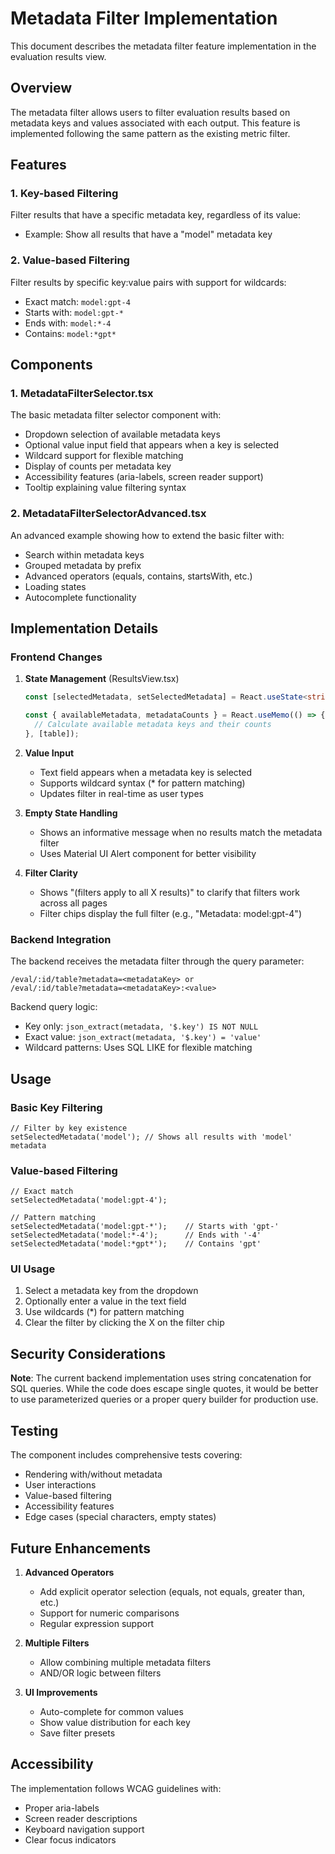 # Metadata Filter Implementation

This document describes the metadata filter feature implementation in the evaluation results view.

## Overview

The metadata filter allows users to filter evaluation results based on metadata keys and values associated with each output. This feature is implemented following the same pattern as the existing metric filter.

## Features

### 1. **Key-based Filtering**
Filter results that have a specific metadata key, regardless of its value:
- Example: Show all results that have a "model" metadata key

### 2. **Value-based Filtering**
Filter results by specific key:value pairs with support for wildcards:
- Exact match: `model:gpt-4`
- Starts with: `model:gpt-*`
- Ends with: `model:*-4`
- Contains: `model:*gpt*`

## Components

### 1. **MetadataFilterSelector.tsx**
The basic metadata filter selector component with:
- Dropdown selection of available metadata keys
- Optional value input field that appears when a key is selected
- Wildcard support for flexible matching
- Display of counts per metadata key
- Accessibility features (aria-labels, screen reader support)
- Tooltip explaining value filtering syntax

### 2. **MetadataFilterSelectorAdvanced.tsx**
An advanced example showing how to extend the basic filter with:
- Search within metadata keys
- Grouped metadata by prefix
- Advanced operators (equals, contains, startsWith, etc.)
- Loading states
- Autocomplete functionality

## Implementation Details

### Frontend Changes

1. **State Management** (ResultsView.tsx)
   ```typescript
   const [selectedMetadata, setSelectedMetadata] = React.useState<string | null>(null);
   
   const { availableMetadata, metadataCounts } = React.useMemo(() => {
     // Calculate available metadata keys and their counts
   }, [table]);
   ```

2. **Value Input**
   - Text field appears when a metadata key is selected
   - Supports wildcard syntax (* for pattern matching)
   - Updates filter in real-time as user types

3. **Empty State Handling**
   - Shows an informative message when no results match the metadata filter
   - Uses Material UI Alert component for better visibility

4. **Filter Clarity**
   - Shows "(filters apply to all X results)" to clarify that filters work across all pages
   - Filter chips display the full filter (e.g., "Metadata: model:gpt-4")

### Backend Integration

The backend receives the metadata filter through the query parameter:
```
/eval/:id/table?metadata=<metadataKey> or
/eval/:id/table?metadata=<metadataKey>:<value>
```

Backend query logic:
- Key only: `json_extract(metadata, '$.key') IS NOT NULL`
- Exact value: `json_extract(metadata, '$.key') = 'value'`
- Wildcard patterns: Uses SQL LIKE for flexible matching

## Usage

### Basic Key Filtering
```tsx
// Filter by key existence
setSelectedMetadata('model'); // Shows all results with 'model' metadata
```

### Value-based Filtering
```tsx
// Exact match
setSelectedMetadata('model:gpt-4');

// Pattern matching
setSelectedMetadata('model:gpt-*');    // Starts with 'gpt-'
setSelectedMetadata('model:*-4');      // Ends with '-4'
setSelectedMetadata('model:*gpt*');    // Contains 'gpt'
```

### UI Usage
1. Select a metadata key from the dropdown
2. Optionally enter a value in the text field
3. Use wildcards (*) for pattern matching
4. Clear the filter by clicking the X on the filter chip

## Security Considerations

**Note**: The current backend implementation uses string concatenation for SQL queries. While the code does escape single quotes, it would be better to use parameterized queries or a proper query builder for production use.

## Testing

The component includes comprehensive tests covering:
- Rendering with/without metadata
- User interactions
- Value-based filtering
- Accessibility features
- Edge cases (special characters, empty states)

## Future Enhancements

1. **Advanced Operators**
   - Add explicit operator selection (equals, not equals, greater than, etc.)
   - Support for numeric comparisons
   - Regular expression support

2. **Multiple Filters**
   - Allow combining multiple metadata filters
   - AND/OR logic between filters

3. **UI Improvements**
   - Auto-complete for common values
   - Show value distribution for each key
   - Save filter presets

## Accessibility

The implementation follows WCAG guidelines with:
- Proper aria-labels
- Screen reader descriptions
- Keyboard navigation support
- Clear focus indicators
